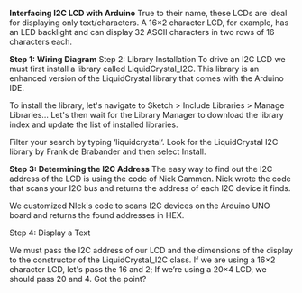 **Interfacing I2C LCD with Arduino**
True to their name, these LCDs are ideal for displaying only text/characters.
A 16×2 character LCD, for example, has an LED backlight and can display 32 ASCII characters in two rows of 16 characters each.

**Step 1: Wiring Diagram**
Step 2: Library Installation
To drive an I2C LCD we must first install a library called LiquidCrystal_I2C. This library is an enhanced version of the LiquidCrystal library that comes with the Arduino IDE.

To install the library, let's navigate to Sketch > Include Libraries > Manage Libraries… 
Let's then wait for the Library Manager to download the library index and update the list of installed libraries.

Filter your search by typing ‘liquidcrystal‘. Look for the LiquidCrystal I2C library by Frank de Brabander and then select Install.

**Step 3: Determining the I2C Address**
The easy way to find out the I2C address of the LCD is using the code of Nick Gammon.
Nick wrote the code that scans your I2C bus and returns the address of each I2C device it finds.

We customized NIck's code to scans I2C devices on the Arduino UNO board and returns the found addresses in HEX.

Step 4: Display a Text

We must pass the I2C address of our LCD and the dimensions of the display to the constructor of the LiquidCrystal_I2C class. If we are using a 16×2 character LCD, let's pass the 16 and 2;
If we’re using a 20×4 LCD, we should pass 20 and 4.
Got the point?
